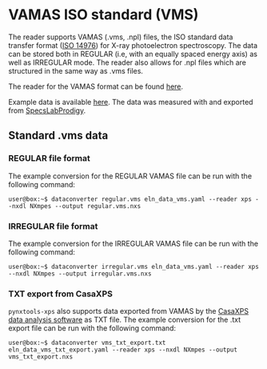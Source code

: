 # VAMAS ISO standard (VMS)

The reader supports VAMAS (.vms, .npl) files, the ISO standard data transfer format ([ISO 14976](https://www.iso.org/standard/24269.html)) for X-ray photoelectron spectroscopy. The data can be stored both in REGULAR (i.e, with an equally spaced energy axis) as well as IRREGULAR mode. The reader also allows for .npl files which are structured in the same way as .vms files.

The reader for the VAMAS format can be found [here](https://github.com/FAIRmat-NFDI/pynxtools-xps/tree/main/src/pynxtools_xps/vms).

Example data is available [here](https://github.com/FAIRmat-NFDI/pynxtools-xps/tree/main/examples/vms). The data was measured with and exported from [SpecsLabProdigy](https://www.specs-group.com/nc/specs/products/detail/prodigy/).


## Standard .vms data

### REGULAR file format

<!-- How is this data structured -->

The example conversion for the REGULAR VAMAS file can be run with the following command:

```console
user@box:~$ dataconverter regular.vms eln_data_vms.yaml --reader xps --nxdl NXmpes --output regular.vms.nxs 
```

### IRREGULAR file format

<!-- How is this data structured -->

The example conversion for the IRREGULAR VAMAS file can be run with the following command:

```console
user@box:~$ dataconverter irregular.vms eln_data_vms.yaml --reader xps --nxdl NXmpes --output irregular.vms.nxs
```

### TXT export from CasaXPS

```pynxtools-xps``` also supports data exported from VAMAS by the [CasaXPS data analysis software](http://www.casaxps.com/) as TXT file. The example conversion for the .txt export file can be run with the following command:

```console
user@box:~$ dataconverter vms_txt_export.txt eln_data_vms_txt_export.yaml --reader xps --nxdl NXmpes --output vms_txt_export.nxs
```

<!-- ## Additional metadata in comment lines (Phi) -->
<!-- ## Data analysis in CasaXPS -->